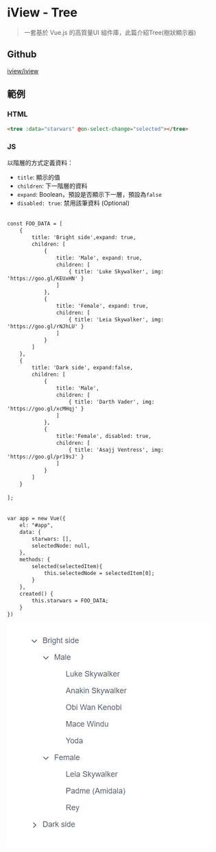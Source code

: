 # iView - Tree

> 一套基於 Vue.js 的高質量UI 組件庫，此篇介紹Tree(樹狀顯示器)


## Github

[iview/iview](https://github.com/iview/iview)


## 範例

### HTML

```html
<tree :data="starwars" @on-select-change="selected"></tree>
```

### JS

以階層的方式定義資料：
* `title`: 顯示的值
* `children`: 下一階層的資料
* `expand`: Boolean，預設是否顯示下一層，預設為`false`
* `disabled: true`: 禁用該筆資料 (Optional)

```

const FOO_DATA = [
    {
        title: 'Bright side',expand: true,
        children: [
            {
                title: 'Male', expand: true,
                children: [
                    { title: 'Luke Skywalker', img: 'https://goo.gl/KEUxHN' }
                ]
            },
            {
                title: 'Female', expand: true,
                children: [
                    { title: 'Leia Skywalker', img: 'https://goo.gl/rNJhLU' }
                ]
            }
        ]
    },
    {
        title: 'Dark side', expand:false,
        children: [
            {
                title: 'Male',
                children: [
                    { title: 'Darth Vader', img: 'https://goo.gl/xcMHqj' }
                ]
            },
            {
                title:'Female', disabled: true,
                children: [
                    { title: 'Asajj Ventress', img: 'https://goo.gl/pr19sJ' }
                ]
            }
        ]
    }

];


var app = new Vue({
    el: "#app",
    data: {
        starwars: [],
        selectedNode: null,
    },
    methods: {
        selected(selectedItem){
            this.selectedNode = selectedItem[0];
        }
    },
    created() {
        this.starwars = FOO_DATA;
    }
})
```

![](assets/001.png)